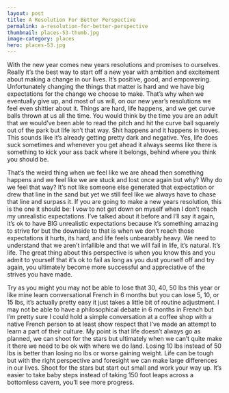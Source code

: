 ```yaml
---
layout: post
title: A Resolution For Better Perspective
permalink: a-resolution-for-better-perspective
thumbnail: places-53-thumb.jpg
image-category: places
hero: places-53.jpg
---
```




With the new year comes new years resolutions and promises to ourselves. Really it’s the best way to start off a new year with ambition and excitement about making a change in our lives. It’s positive, good, and empowering. Unfortunately changing the things that matter is hard and we have big expectations for the change we choose to make. That’s why when we eventually give up, and most of us will, on our new year’s resolutions we feel even shittier about it. Things are hard, life happens, and we get curve balls thrown at us all the time. You would think by the time you are an adult that we would’ve been able to read the pitch and hit the curve ball squarely out of the park but life isn’t that way. Shit happens and it happens in troves. This sounds like it’s already getting pretty dark and negative. Yes, life does suck sometimes and whenever you get ahead it always seems like there is something to kick your ass back where it belongs, behind where you think you should be.

That’s the weird thing when we feel like we are ahead then something happens and we feel like we are stuck and lost once again but why? Why do we feel that way? It’s not like someone else generated that expectation or drew that line in the sand but yet we still feel like we always have to chase that line and surpass it. If you are going to make a new years resolution, this is the one it should be: I vow to not get down on myself when I don’t reach my unrealistic expectations. I’ve talked about it before and I’ll say it again, it’s ok to have BIG unrealistic expectations because it’s something amazing to strive for but the downside to that is when we don’t reach those expectations it hurts, its hard, and life feels unbearably heavy. We need to understand that we aren’t infallible and that we will fail in life, it’s natural. It’s life. The great thing about this perspective is when you know this and you admit to yourself that it’s ok to fail as long as you dust yourself off and try again, you ultimately become more successful and appreciative of the strives you have made.  

Try as you might you may not be able to lose that 30, 40, 50 lbs this year or like mine learn conversational French in 6 months but you can lose 5, 10, or 15 lbs, it’s actually pretty easy it just takes a little bit of routine adjustment. I may not be able to have a philosophical debate in 6 months in French but I’m pretty sure I could hold a simple conversation at a coffee shop with a native French person to at least show respect that I’ve made an attempt to learn a part of their culture. My point is that life doesn’t always go as planned, we can shoot for the stars but ultimately when we can’t quite make it there we need to be ok with where we do land. Losing 10 lbs instead of 50 lbs is better than losing no lbs or worse gaining weight. Life can be tough but with the right perspective and foresight we can make large differences in our lives. Shoot for the stars but start out small and work your way up. It’s easier to take baby steps instead of taking 150 foot leaps across a bottomless cavern, you’ll see more progress.
